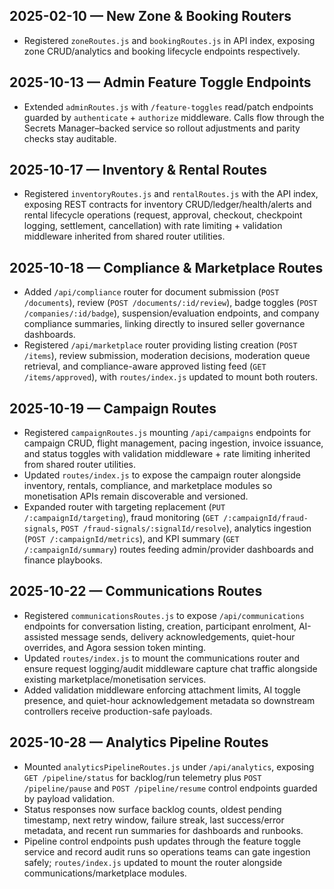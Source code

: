 ## 2025-02-10 — New Zone & Booking Routers
- Registered `zoneRoutes.js` and `bookingRoutes.js` in API index, exposing zone CRUD/analytics and booking lifecycle endpoints respectively.

## 2025-10-13 — Admin Feature Toggle Endpoints
- Extended `adminRoutes.js` with `/feature-toggles` read/patch endpoints guarded by `authenticate` + `authorize` middleware. Calls flow through the Secrets Manager–backed service so rollout adjustments and parity checks stay auditable.

## 2025-10-17 — Inventory & Rental Routes
- Registered `inventoryRoutes.js` and `rentalRoutes.js` with the API index, exposing REST contracts for inventory CRUD/ledger/health/alerts and rental lifecycle operations (request, approval, checkout, checkpoint logging, settlement, cancellation) with rate limiting + validation middleware inherited from shared router utilities.

## 2025-10-18 — Compliance & Marketplace Routes
- Added `/api/compliance` router for document submission (`POST /documents`), review (`POST /documents/:id/review`), badge toggles (`POST /companies/:id/badge`), suspension/evaluation endpoints, and company compliance summaries, linking directly to insured seller governance dashboards.
- Registered `/api/marketplace` router providing listing creation (`POST /items`), review submission, moderation decisions, moderation queue retrieval, and compliance-aware approved listing feed (`GET /items/approved`), with `routes/index.js` updated to mount both routers.

## 2025-10-19 — Campaign Routes
- Registered `campaignRoutes.js` mounting `/api/campaigns` endpoints for campaign CRUD, flight management, pacing ingestion, invoice issuance, and status toggles with validation middleware + rate limiting inherited from shared router utilities.
- Updated `routes/index.js` to expose the campaign router alongside inventory, rentals, compliance, and marketplace modules so monetisation APIs remain discoverable and versioned.
- Expanded router with targeting replacement (`PUT /:campaignId/targeting`), fraud monitoring (`GET /:campaignId/fraud-signals`, `POST /fraud-signals/:signalId/resolve`), analytics ingestion (`POST /:campaignId/metrics`), and KPI summary (`GET /:campaignId/summary`) routes feeding admin/provider dashboards and finance playbooks.

## 2025-10-22 — Communications Routes
- Registered `communicationsRoutes.js` to expose `/api/communications` endpoints for conversation listing, creation, participant enrolment, AI-assisted message sends, delivery acknowledgements, quiet-hour overrides, and Agora session token minting.
- Updated `routes/index.js` to mount the communications router and ensure request logging/audit middleware capture chat traffic alongside existing marketplace/monetisation services.
- Added validation middleware enforcing attachment limits, AI toggle presence, and quiet-hour acknowledgement metadata so downstream controllers receive production-safe payloads.

## 2025-10-28 — Analytics Pipeline Routes
- Mounted `analyticsPipelineRoutes.js` under `/api/analytics`, exposing `GET /pipeline/status` for backlog/run telemetry plus `POST /pipeline/pause` and `POST /pipeline/resume` control endpoints guarded by payload validation.
- Status responses now surface backlog counts, oldest pending timestamp, next retry window, failure streak, last success/error metadata, and recent run summaries for dashboards and runbooks.
- Pipeline control endpoints push updates through the feature toggle service and record audit runs so operations teams can gate ingestion safely; `routes/index.js` updated to mount the router alongside communications/marketplace modules.
